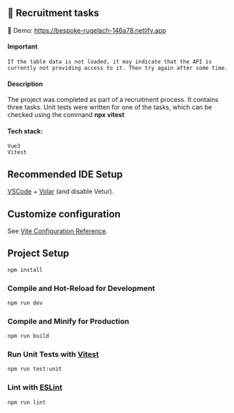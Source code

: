 ## 📁 Recruitment tasks

🔗 Demo: https://bespoke-rugelach-146a78.netlify.app

#### Important
```
If the table data is not loaded, it may indicate that the API is currently not providing access to it. Then try again after some time.
```

#### Description
The project was completed as part of a recruitment process. It contains three tasks. Unit tests were written for one of the tasks, which can be checked using the command **npx vitest**

#### Tech stack:
```
Vue3
Vitest
```

## Recommended IDE Setup

[VSCode](https://code.visualstudio.com/) + [Volar](https://marketplace.visualstudio.com/items?itemName=Vue.volar) (and disable Vetur).

## Customize configuration

See [Vite Configuration Reference](https://vitejs.dev/config/).

## Project Setup

```sh
npm install
```

### Compile and Hot-Reload for Development

```sh
npm run dev
```

### Compile and Minify for Production

```sh
npm run build
```

### Run Unit Tests with [Vitest](https://vitest.dev/)

```sh
npm run test:unit
```

### Lint with [ESLint](https://eslint.org/)

```sh
npm run lint
```
